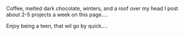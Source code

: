Coffee, melted dark chocolate, winters, and a roof over my head
I post about 2-5 projects a week on this page....

Enjoy being a teen, that wil go by quick....
